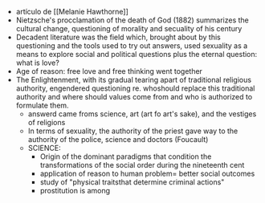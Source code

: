 - artículo de [[Melanie Hawthorne]]
- Nietzsche's procclamation of the death of God (1882) summarizes the cultural change, questioning of morality and secuality of his century
- Decadent literature was the field which, brought about by this questioning and the tools used to try out answers, used sexuality as a means to explore social and political questions plus the eternal question: what is love?
- Age of reason: free love and free thinking went together
- The Enlightenment, with its gradual tearing apart of traditional religious authority, engendered questioning re. whoshould replace this traditional authority and where should values come from and who is authorized to formulate them.
	- answerd came froms science, art (art fo art's sake), and the vestiges of religions
	- In terms of sexuality, the authority of the priest gave way to the authority of the police, science and doctors (Foucault)
	- SCIENCE:
		- Origin of the dominant paradigms that condition the transformations of the social order during the nineteenth cent
		- application of reason to human problem= better social outcomes
		- study of "physical traitsthat determine criminal actions"
		- prostitution is among 
